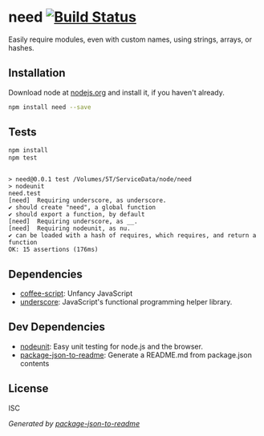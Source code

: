 # need [![Build Status](https://travis-ci.org/mralexgray/need.png?branch=master)](https://travis-ci.org/mralexgray/need)

Easily require modules, even with custom names, using strings, arrays, or hashes.

## Installation

Download node at [nodejs.org](http://nodejs.org) and install it, if you haven't already.

```sh
npm install need --save
```


## Tests

```sh
npm install
npm test
```
```

> need@0.0.1 test /Volumes/5T/ServiceData/node/need
> nodeunit
need.test
[need]	Requiring underscore, as underscore.
✔ should create "need", a global function
✔ should export a function, by default
[need]	Requiring underscore, as __.
[need]	Requiring nodeunit, as nu.
✔ can be loaded with a hash of requires, which requires, and return a function
OK: 15 assertions (176ms)

```

## Dependencies

- [coffee-script](https://github.com/jashkenas/coffeescript): Unfancy JavaScript
- [underscore](https://github.com/jashkenas/underscore): JavaScript&#39;s functional programming helper library.

## Dev Dependencies

- [nodeunit](https://github.com/caolan/nodeunit): Easy unit testing for node.js and the browser.
- [package-json-to-readme](https://github.com/zeke/package-json-to-readme): Generate a README.md from package.json contents


## License

ISC

_Generated by [package-json-to-readme](https://github.com/zeke/package-json-to-readme)_
